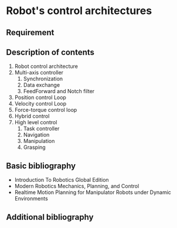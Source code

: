 # Robot's control architectures

## Requirement

## Description of contents

1. Robot control architecture
2. Multi-axis controller
    1. Synchronization
    2. Data exchange
    3. FeedForward and Notch filter
3. Position control Loop
4. Velocity control Loop
5. Force-torque control loop
6. Hybrid control
7. High level control
    1. Task controller
    2. Navigation
    3. Manipulation
    4. Grasping

## Basic bibliography

- Introduction To Robotics Global Edition
- Modern Robotics Mechanics, Planning, and Control
- Realtime Motion Planning for Manipulator Robots under Dynamic Environments

## Additional bibliography
